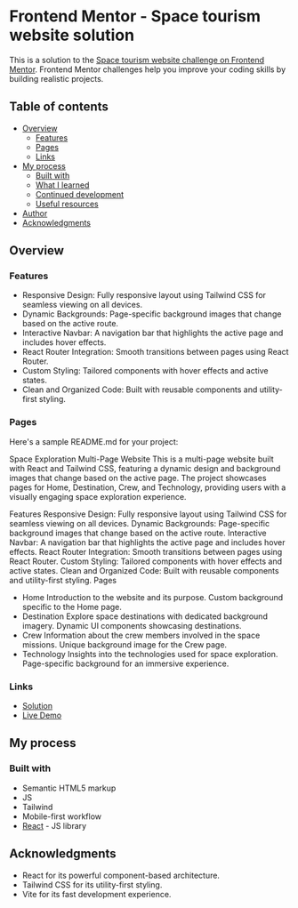 # Frontend Mentor - Space tourism website solution

This is a solution to the [Space tourism website challenge on Frontend Mentor](https://www.frontendmentor.io/challenges/space-tourism-multipage-website-gRWj1URZ3). Frontend Mentor challenges help you improve your coding skills by building realistic projects.

## Table of contents

- [Overview](#overview)
  - [Features](#features)
  - [Pages](#pages)
  - [Links](#links)
- [My process](#my-process)
  - [Built with](#built-with)
  - [What I learned](#what-i-learned)
  - [Continued development](#continued-development)
  - [Useful resources](#useful-resources)
- [Author](#author)
- [Acknowledgments](#acknowledgments)

## Overview

### Features

- Responsive Design: Fully responsive layout using Tailwind CSS for seamless viewing on all devices.
- Dynamic Backgrounds: Page-specific background images that change based on the active route.
- Interactive Navbar: A navigation bar that highlights the active page and includes hover effects.
- React Router Integration: Smooth transitions between pages using React Router.
- Custom Styling: Tailored components with hover effects and active states.
- Clean and Organized Code: Built with reusable components and utility-first styling.

### Pages

Here's a sample README.md for your project:

Space Exploration Multi-Page Website
This is a multi-page website built with React and Tailwind CSS, featuring a dynamic design and background images that change based on the active page. The project showcases pages for Home, Destination, Crew, and Technology, providing users with a visually engaging space exploration experience.

Features
Responsive Design: Fully responsive layout using Tailwind CSS for seamless viewing on all devices.
Dynamic Backgrounds: Page-specific background images that change based on the active route.
Interactive Navbar: A navigation bar that highlights the active page and includes hover effects.
React Router Integration: Smooth transitions between pages using React Router.
Custom Styling: Tailored components with hover effects and active states.
Clean and Organized Code: Built with reusable components and utility-first styling.
Pages

- Home
  Introduction to the website and its purpose.
  Custom background specific to the Home page.
- Destination
  Explore space destinations with dedicated background imagery.
  Dynamic UI components showcasing destinations.
- Crew
  Information about the crew members involved in the space missions.
  Unique background image for the Crew page.
- Technology
  Insights into the technologies used for space exploration.
  Page-specific background for an immersive experience.

### Links

- [Solution](https://github.com/04stefke/calculator)
- [Live Demo](https://stefans-calculator-challenge.netlify.app)

## My process

### Built with

- Semantic HTML5 markup
- JS
- Tailwind
- Mobile-first workflow
- [React](https://reactjs.org/) - JS library

## Acknowledgments

- React for its powerful component-based architecture.
- Tailwind CSS for its utility-first styling.
- Vite for its fast development experience.
